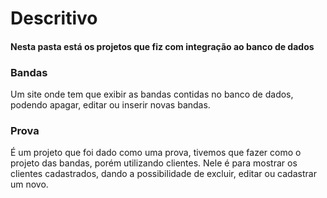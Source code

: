 # Descritivo

#### Nesta pasta está os projetos que fiz com integração ao banco de dados

### Bandas

Um site onde tem que exibir as bandas contidas no banco de dados, podendo apagar, editar ou inserir novas bandas.

### Prova

É um projeto que foi dado como uma prova, tivemos que fazer como o projeto das bandas, porém utilizando clientes. Nele é para mostrar os clientes cadastrados, dando a possibilidade de excluir, editar ou cadastrar um novo.
